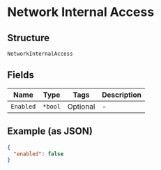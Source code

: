 
# Network Internal Access

## Structure

`NetworkInternalAccess`

## Fields

| Name | Type | Tags | Description |
|  --- | --- | --- | --- |
| `Enabled` | `*bool` | Optional | - |

## Example (as JSON)

```json
{
  "enabled": false
}
```

